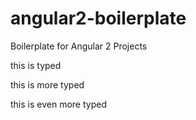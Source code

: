 # angular2-boilerplate
Boilerplate for Angular 2 Projects

this is typed

this is more typed

this is even more typed